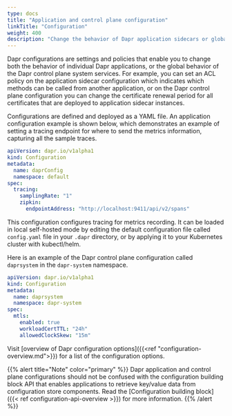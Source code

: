 ```yaml
---
type: docs
title: "Application and control plane configuration"
linkTitle: "Configuration"
weight: 400
description: "Change the behavior of Dapr application sidecars or globally on Dapr control plane system services"
---
```


Dapr configurations are settings and policies that enable you to change both the behavior of individual Dapr applications, or the global behavior of the Dapr control plane system services. For example, you can set an ACL policy on the application sidecar configuration which indicates which methods can be called from another application, or on the Dapr control plane configuration you can change the certificate renewal period for all certificates that are deployed to application sidecar instances.

Configurations are defined and deployed as a YAML file. An application configuration example is shown below, which demonstrates an example of setting a tracing endpoint for where to send the metrics information, capturing all the sample traces.

```yaml
apiVersion: dapr.io/v1alpha1
kind: Configuration
metadata:
  name: daprConfig
  namespace: default
spec:
  tracing:
    samplingRate: "1"
    zipkin:
      endpointAddress: "http://localhost:9411/api/v2/spans"
```

This configuration configures tracing for metrics recording. It can be loaded in local self-hosted mode by editing the default configuration file called `config.yaml` file in your `.dapr` directory, or by applying it to your Kubernetes cluster with kubectl/helm.

Here is an example of the Dapr control plane configuration called `daprsystem` in the `dapr-system` namespace.

```yaml
apiVersion: dapr.io/v1alpha1
kind: Configuration
metadata:
  name: daprsystem
  namespace: dapr-system
spec:
  mtls:
    enabled: true
    workloadCertTTL: "24h"
    allowedClockSkew: "15m"
```

Visit [overview of Dapr configuration options]({{<ref "configuration-overview.md">}}) for a list of the configuration options.

{{% alert title="Note" color="primary" %}}
Dapr application and control plane configurations should not be confused with the configuration building block API that enables applications to retrieve key/value data from configuration store components. Read the [Configuration building block]({{< ref configuration-api-overview >}}) for more information.
{{% /alert %}}
